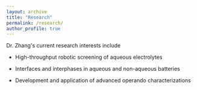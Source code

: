 ```yaml
---
layout: archive
title: "Research"
permalink: /research/
author_profile: true
---
```



Dr. Zhang's current research interests include

* High-throughput robotic screening of aqueous electrolytes

* Interfaces and interphases in aqueous and non-aqueous batteries

* Development and application of advanced operando characterizations
 
